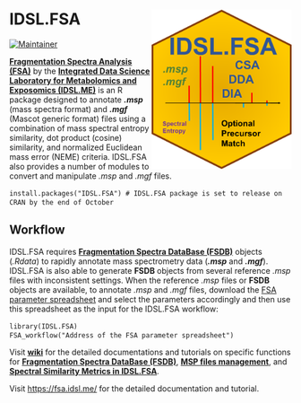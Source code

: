 # IDSL.FSA <img src='FSA_educational_files/Figures/IDSL.FSA-logo.PNG' width="250px" align="right" />

<!-- badges: start -->
[![Maintainer](https://img.shields.io/badge/maintainer-Sadjad_Fakouri_Baygi-blue)](https://github.com/sajfb)
<!-- badges: end -->

[**Fragmentation Spectra Analysis (FSA)**](https://www.fsa.idsl.me/) by the [**Integrated Data Science Laboratory for Metabolomics and Exposomics (IDSL.ME)**](https://www.idsl.me/) is an R package designed to annotate ***.msp*** (mass spectra format) and ***.mgf*** (Mascot generic format) files using a combination of mass spectral entropy similarity, dot product (cosine) similarity, and normalized Euclidean mass error (NEME) criteria. IDSL.FSA also provides a number of modules to convert and manipulate *.msp* and *.mgf* files.

	install.packages("IDSL.FSA") # IDSL.FSA package is set to release on CRAN by the end of October

## Workflow
IDSL.FSA requires [**Fragmentation Spectra DataBase (FSDB)**](https://github.com/idslme/IDSL.FSA/wiki/Fragmentation-Spectra-DataBase-(FSDB)) objects (*.Rdata*) to rapidly annotate mass spectrometry data (***.msp*** and ***.mgf***). IDSL.FSA is also able to generate **FSDB** objects from several reference *.msp* files with inconsistent settings. When the reference *.msp* files or **FSDB** objects are available, to annotate *.msp* and *.mgf* files, download the [FSA parameter spreadsheet](https://raw.githubusercontent.com/idslme/IDSL.FSA/main/FSA_parameters.xlsx) and select the parameters accordingly and then use this spreadsheet as the input for the IDSL.FSA workflow:

	library(IDSL.FSA)
	FSA_workflow("Address of the FSA parameter spreadsheet")


Visit [**wiki**](https://github.com/idslme/IDSL.FSA/wiki) for the detailed documentations and tutorials on specific functions for [**Fragmentation Spectra DataBase (FSDB)**](https://github.com/idslme/IDSL.FSA/wiki/Fragmentation-Spectra-DataBase-(FSDB)), [**MSP files management**](https://github.com/idslme/IDSL.FSA/wiki/MSP-files-management), and [**Spectral Similarity Metrics in IDSL.FSA**](https://github.com/idslme/IDSL.FSA/wiki/Spectral-Similarity-Metrics-in-IDSL.FSA).

Visit https://fsa.idsl.me/ for the detailed documentation and tutorial.